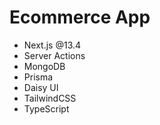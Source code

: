 # Ecommerce App

- Next.js @13.4
- Server Actions
- MongoDB
- Prisma
- Daisy UI
- TailwindCSS
- TypeScript
